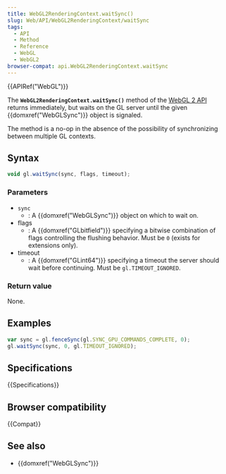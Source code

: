 ```yaml
---
title: WebGL2RenderingContext.waitSync()
slug: Web/API/WebGL2RenderingContext/waitSync
tags:
  - API
  - Method
  - Reference
  - WebGL
  - WebGL2
browser-compat: api.WebGL2RenderingContext.waitSync
---
```

{{APIRef("WebGL")}}

The **`WebGL2RenderingContext.waitSync()`** method of the [WebGL 2 API](/en-US/docs/Web/API/WebGL_API) returns immediately, but waits on
the GL server until the given {{domxref("WebGLSync")}} object is signaled.

The method is a no-op in the absence of the possibility of synchronizing between
multiple GL contexts.

## Syntax

```js
void gl.waitSync(sync, flags, timeout);
```

### Parameters

- `sync`
  - : A {{domxref("WebGLSync")}} object on which to wait on.
- flags
  - : A {{domxref("GLbitfield")}} specifying a bitwise combination of flags controlling
    the flushing behavior. Must be `0` (exists for extensions only).
- timeout
  - : A {{domxref("GLint64")}} specifying a timeout the server should wait before
    continuing. Must be `gl.TIMEOUT_IGNORED`.

### Return value

None.

## Examples

```js
var sync = gl.fenceSync(gl.SYNC_GPU_COMMANDS_COMPLETE, 0);
gl.waitSync(sync, 0, gl.TIMEOUT_IGNORED);
```

## Specifications

{{Specifications}}

## Browser compatibility

{{Compat}}

## See also

- {{domxref("WebGLSync")}}
